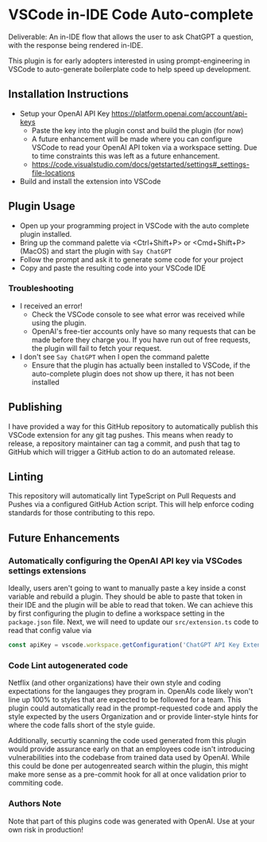 # VSCode in-IDE Code Auto-complete

Deliverable: An in-IDE flow that allows the user to ask ChatGPT a question, with the response being rendered in-IDE.

This plugin is for early adopters interested in using prompt-engineering in
VSCode to auto-generate boilerplate code to help speed up development.

## Installation Instructions

- Setup your OpenAI API Key https://platform.openai.com/account/api-keys
    + Paste the key into the plugin const and build the plugin (for now)
    + A future enhancement will be made where you can configure VSCode to
    read your OpenAI API token via a workspace setting. Due to time constraints
    this was left as a future enhancement.
    + https://code.visualstudio.com/docs/getstarted/settings#_settings-file-locations
- Build and install the extension into VSCode

## Plugin Usage

- Open up your programming project in VSCode with the auto complete plugin installed.
- Bring up the command palette via <Ctrl+Shift+P> or <Cmd+Shift+P> (MacOS) and start the plugin with `Say ChatGPT`
- Follow the prompt and ask it to generate some code for your project
- Copy and paste the resulting code into your VSCode IDE

### Troubleshooting

- I received an error!
    + Check the VSCode console to see what error was received while using the plugin.
    + OpenAI's free-tier accounts only have so many requests that can be made before
    they charge you. If you have run out of free requests, the plugin will fail to
    fetch your request.
- I don't see `Say ChatGPT` when I open the command palette
    + Ensure that the plugin has actually been installed to VSCode, if the auto-complete
    plugin does not show up there, it has not been installed

## Publishing

I have provided a way for this GitHub repository to automatically publish
this VSCode extension for any git tag pushes. This means when ready to release,
a repository maintainer can tag a commit, and push that tag to GitHub which will
trigger a GitHub action to do an automated release.

## Linting

This repository will automatically lint TypeScript on Pull Requests and Pushes via
a configured GitHub Action script. This will help enforce coding standards for
those contributing to this repo.

## Future Enhancements

### Automatically configuring the OpenAI API key via VSCodes settings extensions

Ideally, users aren't going to want to manually paste a key inside a const variable
and rebuild a plugin. They should be able to paste that token in their IDE
and the plugin will be able to read that token. We can achieve this by first
configuring the plugin to define a workspace setting in the `package.json` file.
Next, we will need to update our `src/extension.ts` code to read that config value
via 

```typescript
const apiKey = vscode.workspace.getConfiguration('ChatGPT API Key Extension');
```

### Code Lint autogenerated code

Netflix (and other organizations) have their own style and coding expectations
for the langauges they program in. OpenAIs code likely won't line up 100% to styles
that are expected to be followed for a team. This plugin could automatically read in
the prompt-requested code and apply the style expected by the users Organization
and or provide linter-style hints for where the code falls short of the style guide.

Additionally, securtiy scanning the code used generated from this plugin would
provide assurance early on that an employees code isn't introducing vulnerabilities
into the codebase from trained data used by OpenAI. While this could be done
per autogenreated search within the plugin, this might make more sense as a pre-commit hook
for all at once validation prior to commiting code.

### Authors Note

Note that part of this plugins code was generated with OpenAI. Use at your own
risk in production!
